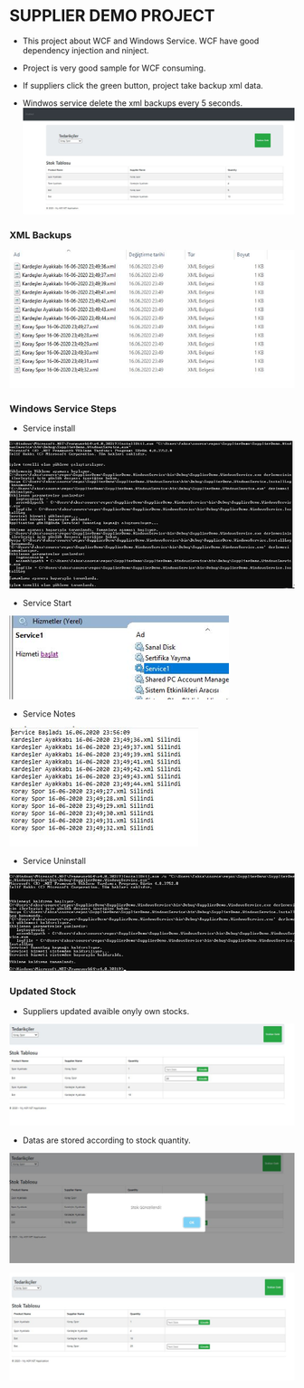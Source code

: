 # SUPPLIER DEMO PROJECT

* This project about WCF and Windows Service. WCF have  good dependency injection and ninject.

* Project is very good sample for WCF consuming.

* If suppliers click the green button, project take backup xml data.
* Windwos service delete the xml backups every 5 seconds.
![Index](index.JPG)

### XML Backups


![xml backups](xmlBackup.JPG)

### Windows Service Steps

* Service install 

![service install](wsininstal.JPG)

* Service Start 

![service start](wstart.JPG)

* Service Notes

![service sol](servicesol.JPG)

* Service Uninstall

![service uninstall](wsuninstal.JPG)

### Updated Stock 

* Suppliers updated avaible onyly own stocks.

![update one ](update1.JPG)

* Datas are stored according to stock quantity.

![service start](update2.JPG)


![service sol](update3.JPG)

